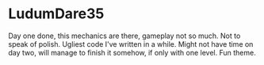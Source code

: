 # LudumDare35

Day one done, this mechanics are there, gameplay not so much. Not to speak of polish. Ugliest code I've written in a while.
Might not have time on day two, will manage to finish it somehow, if only with one level. Fun theme.
